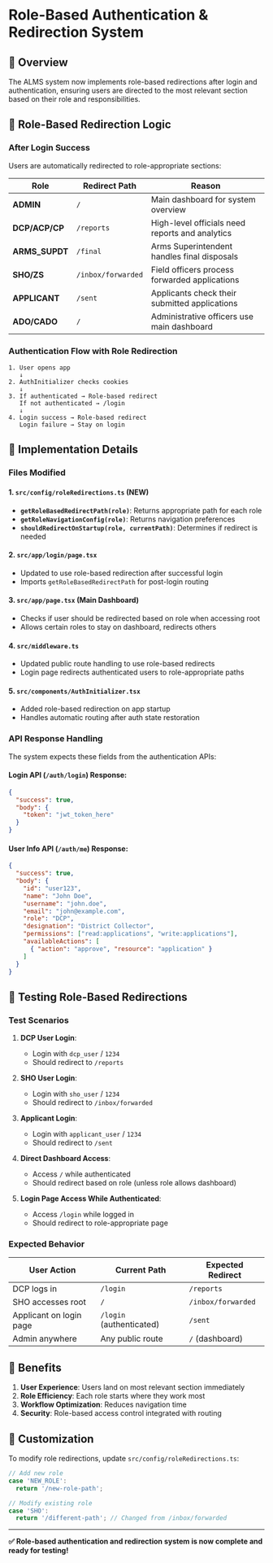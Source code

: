 # Role-Based Authentication & Redirection System

## 🎯 Overview

The ALMS system now implements role-based redirections after login and authentication, ensuring users are directed to the most relevant section based on their role and responsibilities.

## 🔄 Role-Based Redirection Logic

### After Login Success
Users are automatically redirected to role-appropriate sections:

| Role | Redirect Path | Reason |
|------|---------------|---------|
| **ADMIN** | `/` | Main dashboard for system overview |
| **DCP/ACP/CP** | `/reports` | High-level officials need reports and analytics |
| **ARMS_SUPDT** | `/final` | Arms Superintendent handles final disposals |
| **SHO/ZS** | `/inbox/forwarded` | Field officers process forwarded applications |
| **APPLICANT** | `/sent` | Applicants check their submitted applications |
| **ADO/CADO** | `/` | Administrative officers use main dashboard |

### Authentication Flow with Role Redirection

```
1. User opens app
   ↓
2. AuthInitializer checks cookies
   ↓
3. If authenticated → Role-based redirect
   If not authenticated → /login
   ↓
4. Login success → Role-based redirect
   Login failure → Stay on login
```

## 🚀 Implementation Details

### Files Modified

#### 1. `src/config/roleRedirections.ts` (NEW)
- **`getRoleBasedRedirectPath(role)`**: Returns appropriate path for each role
- **`getRoleNavigationConfig(role)`**: Returns navigation preferences
- **`shouldRedirectOnStartup(role, currentPath)`**: Determines if redirect is needed

#### 2. `src/app/login/page.tsx`
- Updated to use role-based redirection after successful login
- Imports `getRoleBasedRedirectPath` for post-login routing

#### 3. `src/app/page.tsx` (Main Dashboard)
- Checks if user should be redirected based on role when accessing root
- Allows certain roles to stay on dashboard, redirects others

#### 4. `src/middleware.ts`
- Updated public route handling to use role-based redirects
- Login page redirects authenticated users to role-appropriate paths

#### 5. `src/components/AuthInitializer.tsx`
- Added role-based redirection on app startup
- Handles automatic routing after auth state restoration

### API Response Handling

The system expects these fields from the authentication APIs:

#### Login API (`/auth/login`) Response:
```json
{
  "success": true,
  "body": {
    "token": "jwt_token_here"
  }
}
```

#### User Info API (`/auth/me`) Response:
```json
{
  "success": true,
  "body": {
    "id": "user123",
    "name": "John Doe",
    "username": "john.doe", 
    "email": "john@example.com",
    "role": "DCP",
    "designation": "District Collector",
    "permissions": ["read:applications", "write:applications"],
    "availableActions": [
      { "action": "approve", "resource": "application" }
    ]
  }
}
```

## 🧪 Testing Role-Based Redirections

### Test Scenarios

1. **DCP User Login**:
   - Login with `dcp_user` / `1234`
   - Should redirect to `/reports`

2. **SHO User Login**:
   - Login with `sho_user` / `1234` 
   - Should redirect to `/inbox/forwarded`

3. **Applicant Login**:
   - Login with `applicant_user` / `1234`
   - Should redirect to `/sent`

4. **Direct Dashboard Access**:
   - Access `/` while authenticated
   - Should redirect based on role (unless role allows dashboard)

5. **Login Page Access While Authenticated**:
   - Access `/login` while logged in
   - Should redirect to role-appropriate page

### Expected Behavior

| User Action | Current Path | Expected Redirect |
|-------------|--------------|-------------------|
| DCP logs in | `/login` | `/reports` |
| SHO accesses root | `/` | `/inbox/forwarded` |
| Applicant on login page | `/login` (authenticated) | `/sent` |
| Admin anywhere | Any public route | `/` (dashboard) |

## 🎯 Benefits

1. **User Experience**: Users land on most relevant section immediately
2. **Role Efficiency**: Each role starts where they work most
3. **Workflow Optimization**: Reduces navigation time
4. **Security**: Role-based access control integrated with routing

## 🔧 Customization

To modify role redirections, update `src/config/roleRedirections.ts`:

```typescript
// Add new role
case 'NEW_ROLE':
  return '/new-role-path';

// Modify existing role
case 'SHO':
  return '/different-path'; // Changed from /inbox/forwarded
```

---

**✅ Role-based authentication and redirection system is now complete and ready for testing!**
